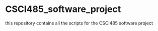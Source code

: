 # CSCI485_software_project
this repository contains all the scripts for the CSCI485 software project
